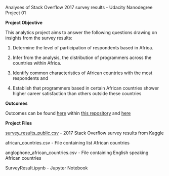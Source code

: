 Analyses of Stack Overflow 2017 survey results - Udacity Nanodegree Project 01

**Project Objective**

This analytics project aims to answer the following questions drawing on insights from the survey results:

1.	Determine the level of participation of respondents based in Africa. 

2.	Infer from the analysis, the distribution of programmers across the countries within Africa.

3.	Identify common characteristics of African countries with the most respondents and

4.	Establish that programmers based in certain African countries shower higher career satisfaction than others outside these countries

**Outcomes**

Outcomes can be found [here](https://github.com/ChidiOnum/Survey_Results/blob/main/Analysis%20of%20Stack%20Overflow%20Survey%202017.pdf) within [this repository]() and [here](https://cndukwe.blogspot.com/2021/03/analysis-of-stack-overflow-survey-2017.html)


**Project Files**

[survey_results_public.csv](https://www.kaggle.com/stackoverflow/so-survey-2017) - 2017 Stack Overflow survey results from Kaggle

african_countries.csv - File containing list African countries

anglophone_african_countries.csv - File containing English speaking African countries

SurveyResult.ipynb - Jupyter Notebook
